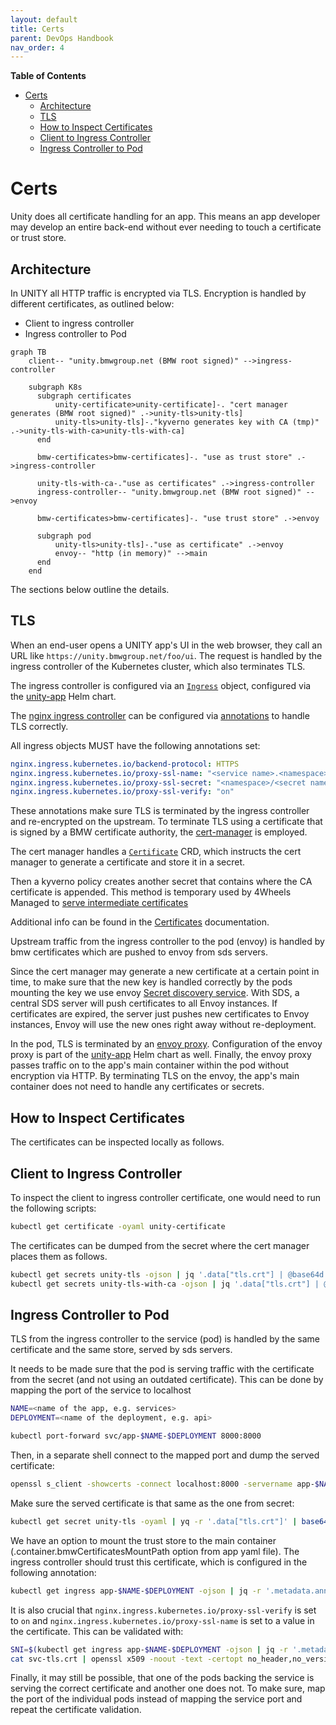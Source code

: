 ```yaml
---
layout: default
title: Certs
parent: DevOps Handbook
nav_order: 4
---
```


**Table of Contents**

<!-- START doctoc generated TOC please keep comment here to allow auto update -->
<!-- DON'T EDIT THIS SECTION, INSTEAD RE-RUN doctoc TO UPDATE -->

- [Certs](#certs)
  - [Architecture](#architecture)
  - [TLS](#tls)
  - [How to Inspect Certificates](#how-to-inspect-certificates)
  - [Client to Ingress Controller](#client-to-ingress-controller)
  - [Ingress Controller to Pod](#ingress-controller-to-pod)

<!-- END doctoc generated TOC please keep comment here to allow auto update -->

# Certs

Unity does all certificate handling for an app. This means an app developer may develop an entire back-end without
ever needing to touch a certificate or trust store.

## Architecture

In UNITY all HTTP traffic is encrypted via TLS. Encryption is handled by different certificates, as outlined below:

* Client to ingress controller
* Ingress controller to Pod

```mermaid
graph TB
    client-- "unity.bmwgroup.net (BMW root signed)" -->ingress-controller

    subgraph K8s
      subgraph certificates
          unity-certificate>unity-certificate]-. "cert manager generates (BMW root signed)" .->unity-tls>unity-tls]
          unity-tls>unity-tls]-."kyverno generates key with CA (tmp)" .->unity-tls-with-ca>unity-tls-with-ca]
      end

      bmw-certificates>bmw-certificates]-. "use as trust store" .->ingress-controller
      
      unity-tls-with-ca-."use as certificates" .->ingress-controller
      ingress-controller-- "unity.bmwgroup.net (BMW root signed)" -->envoy

      bmw-certificates>bmw-certificates]-. "use trust store" .->envoy
      
      subgraph pod
          unity-tls>unity-tls]-."use as certificate" .->envoy
          envoy-- "http (in memory)" -->main
      end
    end
```

The sections below outline the details.

## TLS

When an end-user opens a UNITY app's UI in the web browser, they call an URL like `https://unity.bmwgroup.net/foo/ui`.
The request is handled by the ingress controller of the Kubernetes cluster, which also terminates TLS.

The ingress controller is configured via
an [`Ingress`](https://kubernetes.io/docs/concepts/services-networking/ingress/) object, configured via the
[unity-app](https://atc-github.azure.cloud.bmw/UNITY/unity-helm-charts/tree/main/charts/unity-app) Helm chart.

The [nginx ingress controller](https://github.com/kubernetes/ingress-nginx) can be configured
via [annotations](https://github.com/kubernetes/ingress-nginx/blob/main/docs/user-guide/nginx-configuration/annotations.md)
to handle TLS correctly.

All ingress objects MUST have the following annotations set:

```yaml
nginx.ingress.kubernetes.io/backend-protocol: HTTPS
nginx.ingress.kubernetes.io/proxy-ssl-name: "<service name>.<namespace>.svc.cluster.local"
nginx.ingress.kubernetes.io/proxy-ssl-secret: "<namespace>/<secret name>"
nginx.ingress.kubernetes.io/proxy-ssl-verify: "on"
```

These annotations make sure TLS is terminated by the ingress controller and re-encrypted on the upstream.
To terminate TLS using a certificate that is signed by a BMW certificate authority,
the [cert-manager](https://cert-manager.io) is employed.

The cert manager handles a [`Certificate`](https://cert-manager.io/docs/usage/certificate/) CRD, which instructs the
cert manager to generate a certificate and store it in a secret.

Then a kyverno policy creates another secret that contains where the CA certificate is appended.
This method is temporary used by 4Wheels Managed
to [serve intermediate certificates](https://developer.bmwgroup.net/docs/4wheels-managed/applications_integration/certificates/#serve-intermediate-certificates)

Additional info can be found in
the [Certificates](https://developer.bmwgroup.net/docs/4wheels-managed/applications_integration/certificates/)
documentation.

Upstream traffic from the ingress controller to the pod (envoy) is handled by bmw certificates which are pushed to envoy from sds servers.

Since the cert manager may generate a new certificate at a certain
point in time, to make sure that the new key is handled correctly by the pods mounting the key we use
envoy [Secret discovery service](https://www.envoyproxy.io/docs/envoy/latest/configuration/security/secret).
With SDS, a central SDS server will push certificates to all Envoy instances. If certificates are expired, the server
just pushes new certificates to Envoy instances, Envoy will use the new ones right away without re-deployment.

In the pod, TLS is terminated by an [envoy proxy](https://www.envoyproxy.io).
Configuration of the envoy proxy is part of the
[unity-app](https://atc-github.azure.cloud.bmw/UNITY/unity-helm-charts/tree/main/charts/unity-app) Helm chart as well.
Finally, the envoy proxy passes traffic on to the app's main container within the pod without encryption via HTTP.
By terminating TLS on the envoy, the app's main container does not need to handle any certificates or secrets.

## How to Inspect Certificates

The certificates can be inspected locally as follows.

## Client to Ingress Controller

To inspect the client to ingress controller certificate, one would need to run the following scripts:

```bash
kubectl get certificate -oyaml unity-certificate
```

The certificates can be dumped from the secret where the cert manager places them as follows.

```bash
kubectl get secrets unity-tls -ojson | jq '.data["tls.crt"] | @base64d' -r
kubectl get secrets unity-tls-with-ca -ojson | jq '.data["tls.crt"] | @base64d' -r
```

## Ingress Controller to Pod

TLS from the ingress controller to the service (pod) is handled by the same certificate and the same store, served by
sds servers.

It needs to be made sure that the pod is serving traffic with the certificate from the secret (and not using an
outdated certificate).
This can be done by mapping the port of the service to localhost

```bash
NAME=<name of the app, e.g. services>
DEPLOYMENT=<name of the deployment, e.g. api>

kubectl port-forward svc/app-$NAME-$DEPLOYMENT 8000:8000
```

Then, in a separate shell connect to the mapped port and dump the served certificate:

```bash
openssl s_client -showcerts -connect localhost:8000 -servername app-$NAME-$DEPLOYMENT </dev/null 2>/dev/null
```

Make sure the served certificate is that same as the one from secret:

```bash
kubectl get secret unity-tls -oyaml | yq -r '.data["tls.crt"]' | base64 -D
```

We have an option to mount the trust store to the main container (.container.bmwCertificatesMountPath option from app yaml file).
The ingress controller should trust this certificate, which is configured in the following annotation:

```bash
kubectl get ingress app-$NAME-$DEPLOYMENT -ojson | jq -r '.metadata.annotations["nginx.ingress.kubernetes.io/proxy-ssl-secret"]'
```

It is also crucial that `nginx.ingress.kubernetes.io/proxy-ssl-verify` is set to `on`
and `nginx.ingress.kubernetes.io/proxy-ssl-name` is set to a value in the certificate. This can be validated with:

```bash
SNI=$(kubectl get ingress app-$NAME-$DEPLOYMENT -ojson | jq -r '.metadata.annotations["nginx.ingress.kubernetes.io/proxy-ssl-name"]')
cat svc-tls.crt | openssl x509 -noout -text -certopt no_header,no_version,no_serial,no_signame,no_issuer,no_pubkey,no_sigdump,no_aux | grep $SNI
```

Finally, it may still be possible, that one of the pods backing the service is serving the correct certificate and
another one does not. To make sure, map the port of the individual pods instead of mapping the service port and repeat
the certificate validation.
